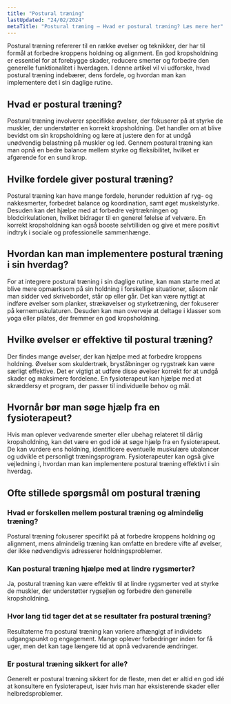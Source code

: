 ```yaml
---
title: "Postural træning"
lastUpdated: "24/02/2024"
metaTitle: "Postural træning – Hvad er postural træning? Læs mere her"
---
```


Postural træning refererer til en række øvelser og teknikker, der har til formål at forbedre kroppens holdning og alignment. En god kropsholdning er essentiel for at forebygge skader, reducere smerter og forbedre den generelle funktionalitet i hverdagen. I denne artikel vil vi udforske, hvad postural træning indebærer, dens fordele, og hvordan man kan implementere det i sin daglige rutine.

## Hvad er postural træning?

Postural træning involverer specifikke øvelser, der fokuserer på at styrke de muskler, der understøtter en korrekt kropsholdning. Det handler om at blive bevidst om sin kropsholdning og lære at justere den for at undgå unødvendig belastning på muskler og led. Gennem postural træning kan man opnå en bedre balance mellem styrke og fleksibilitet, hvilket er afgørende for en sund krop.

## Hvilke fordele giver postural træning?

Postural træning kan have mange fordele, herunder reduktion af ryg- og nakkesmerter, forbedret balance og koordination, samt øget muskelstyrke. Desuden kan det hjælpe med at forbedre vejrtrækningen og blodcirkulationen, hvilket bidrager til en generel følelse af velvære. En korrekt kropsholdning kan også booste selvtilliden og give et mere positivt indtryk i sociale og professionelle sammenhænge.

## Hvordan kan man implementere postural træning i sin hverdag?

For at integrere postural træning i sin daglige rutine, kan man starte med at blive mere opmærksom på sin holdning i forskellige situationer, såsom når man sidder ved skrivebordet, står op eller går. Det kan være nyttigt at indføre øvelser som planker, strækøvelser og styrketræning, der fokuserer på kernemuskulaturen. Desuden kan man overveje at deltage i klasser som yoga eller pilates, der fremmer en god kropsholdning.

## Hvilke øvelser er effektive til postural træning?

Der findes mange øvelser, der kan hjælpe med at forbedre kroppens holdning. Øvelser som skuldertræk, bryståbninger og rygstræk kan være særligt effektive. Det er vigtigt at udføre disse øvelser korrekt for at undgå skader og maksimere fordelene. En fysioterapeut kan hjælpe med at skræddersy et program, der passer til individuelle behov og mål.

## Hvornår bør man søge hjælp fra en fysioterapeut?

Hvis man oplever vedvarende smerter eller ubehag relateret til dårlig kropsholdning, kan det være en god idé at søge hjælp fra en fysioterapeut. De kan vurdere ens holdning, identificere eventuelle muskulære ubalancer og udvikle et personligt træningsprogram. Fysioterapeuter kan også give vejledning i, hvordan man kan implementere postural træning effektivt i sin hverdag.

## Ofte stillede spørgsmål om postural træning

### Hvad er forskellen mellem postural træning og almindelig træning?

Postural træning fokuserer specifikt på at forbedre kroppens holdning og alignment, mens almindelig træning kan omfatte en bredere vifte af øvelser, der ikke nødvendigvis adresserer holdningsproblemer.

### Kan postural træning hjælpe med at lindre rygsmerter?

Ja, postural træning kan være effektiv til at lindre rygsmerter ved at styrke de muskler, der understøtter rygsøjlen og forbedre den generelle kropsholdning.

### Hvor lang tid tager det at se resultater fra postural træning?

Resultaterne fra postural træning kan variere afhængigt af individets udgangspunkt og engagement. Mange oplever forbedringer inden for få uger, men det kan tage længere tid at opnå vedvarende ændringer.

### Er postural træning sikkert for alle?

Generelt er postural træning sikkert for de fleste, men det er altid en god idé at konsultere en fysioterapeut, især hvis man har eksisterende skader eller helbredsproblemer.